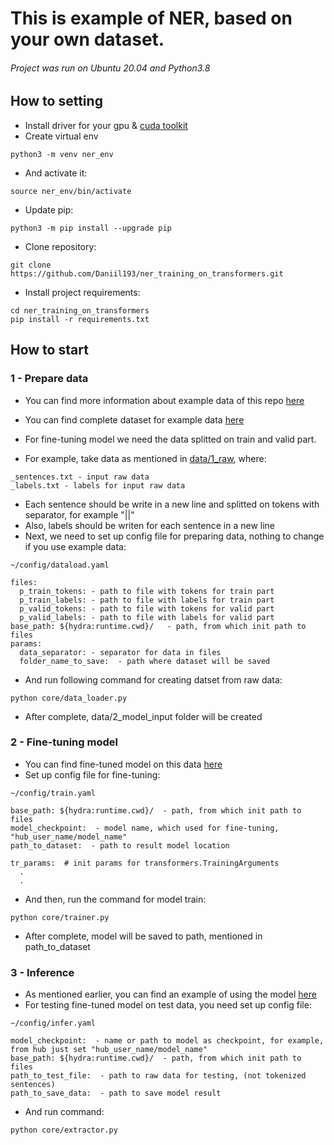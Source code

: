 # This is example of NER, based on your own dataset.

###### Project was run on Ubuntu 20.04 and Python3.8

## How to setting

 - Install driver for your gpu & [cuda toolkit](https://developer.nvidia.com/cuda-downloads?target_os=Linux&target_arch=x86_64&Distribution=Ubuntu&target_version=20.04&target_type=deb_network)
 - Create virtual env
 ```
 python3 -m venv ner_env
 ```
 - And activate it:
 ```
 source ner_env/bin/activate
 ```
 - Update pip:
 ```
 python3 -m pip install --upgrade pip
 ```
 - Clone repository:
```
git clone https://github.com/Daniil193/ner_training_on_transformers.git
```
- Install project requirements:
```
cd ner_training_on_transformers
pip install -r requirements.txt
```

## How to start

### 1 - Prepare data
- You can find more information about example data of this repo [here](https://github.com/dialogue-evaluation/RuNNE)
- You can find complete dataset for example data [here](https://huggingface.co/datasets/surdan/nerel_short)

- For fine-tuning model we need the data splitted on train and valid part. 
- For example, take data as mentioned in [data/1_raw](https://github.com/Daniil193/ner_training_on_transformers/tree/main/data/1_raw), where:
```
_sentences.txt - input raw data
_labels.txt - labels for input raw data
```
- Each sentence should be write in a new line and splitted on tokens with separator, for example "||"
- Also, labels should be writen for each sentence in a new line
- Next, we need to set up config file for preparing data, nothing to change if you use example data:
```
~/config/dataload.yaml

files:
  p_train_tokens: - path to file with tokens for train part
  p_train_labels: - path to file with labels for train part
  p_valid_tokens: - path to file with tokens for valid part
  p_valid_labels: - path to file with labels for valid part
base_path: ${hydra:runtime.cwd}/   - path, from which init path to files
params:
  data_separator: - separator for data in files
  folder_name_to_save:  - path where dataset will be saved
```
- And run following command for creating datset from raw data:
```
python core/data_loader.py
```
- After complete, data/2_model_input folder will be created

### 2 - Fine-tuning model
 - You can find fine-tuned model on this data [here](https://huggingface.co/surdan/LaBSE_ner_nerel)
 - Set up config file for fine-tuning:
```
~/config/train.yaml

base_path: ${hydra:runtime.cwd}/  - path, from which init path to files
model_checkpoint:  - model name, which used for fine-tuning, "hub_user_name/model_name"
path_to_dataset:  - path to result model location

tr_params:  # init params for transformers.TrainingArguments
  .
  .
```
- And then, run the command for model train:
```
python core/trainer.py
```
- After complete, model will be saved to path, mentioned in path_to_dataset
### 3 - Inference
- As mentioned earlier, you can find an example of using the model [here](https://huggingface.co/surdan/LaBSE_ner_nerel)
- For testing fine-tuned model on test data, you need set up config file:
```
~/config/infer.yaml

model_checkpoint:  - name or path to model as checkpoint, for example, from hub just set "hub_user_name/model_name"
base_path: ${hydra:runtime.cwd}/  - path, from which init path to files
path_to_test_file:  - path to raw data for testing, (not tokenized sentences)
path_to_save_data:  - path to save model result
```
- And run command:
```
python core/extractor.py
```
